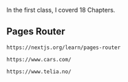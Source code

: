 In the first class, I coverd 18 Chapters.

## Pages Router

```
https://nextjs.org/learn/pages-router
```


```
https://www.cars.com/
```

```
https://www.telia.no/
```
